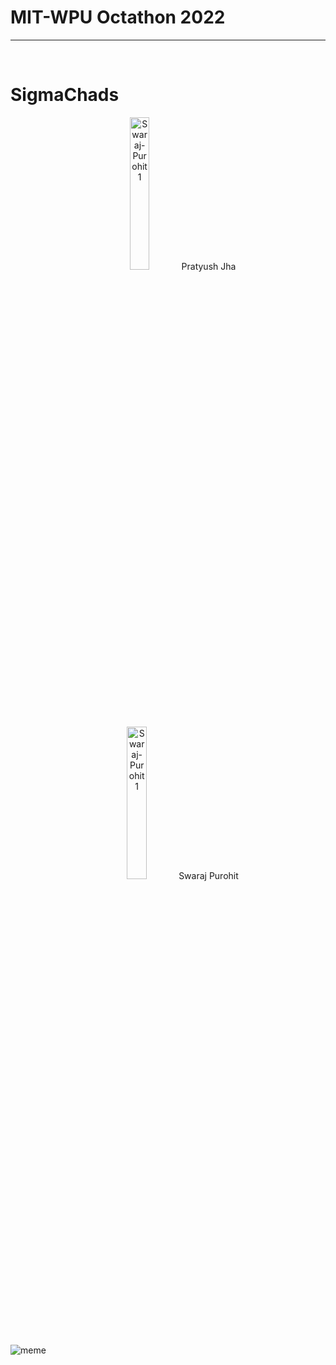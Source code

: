 # MIT-WPU Octathon 2022

---
<br>

# SigmaChads

<div align= center style:" display: grid; grid-template-columns: 1fr 1fr; grid-gap: 70px ">
    <div>
    <img src="https://i.ibb.co/q5rx5sj/Swaraj-Purohit1.png" width="25%" alt="Swaraj-Purohit1" border="0">
     <a link="https://github.com/Pratyush-svg" width="50%"> Pratyush Jha</a>
</div>
    <div>
    <img src="https://i.ibb.co/q5rx5sj/Swaraj-Purohit1.png" width="25%" alt="Swaraj-Purohit1" border="0">
    <a link="https://swarajpurohit.me/oreo" width="25%"> Swaraj Purohit</a>
    </div>
</div>


![meme](https://memeies.herokuapp.com/Hack)

